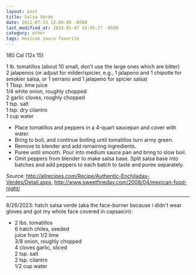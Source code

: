 ```yaml
---
layout: post
title: Salsa Verde
date: 2011-07-23 12:00:00 -0500
last_modified_at: 2024-01-07 10:45:27 -0500
category: other
tags: mexican sauce favorite
---
```

180 Cal (12x 15)

1 lb. tomatillos (about 10 small, don't use the large ones which are bitter)  
2 jalapenos (or adjust for milder/spicier, e.g., 1 jalapeno and 1 chipotle for
  smokier salsa, or 1 serrano and 1 jalapeno for spicier salsa)  
1 Tbsp. lime juice  
1/4 white onion, roughly chopped  
2 garlic cloves, roughly chopped  
1 tsp. salt  
1 tsp. dry cilantro  
1 cup water  

* Place tomatillos and peppers in a 4-quart saucepan and cover with water.
* Bring to boil, and continue boiling until tomatillos turn army green.
* Remove to blender and add remaining ingredients.
* Puree until smooth.  Pour into medium sauce pan and bring to slow boil.
* Omit peppers from blender to make salsa base.  Split salsa base into batches and add peppers to each batch to taste and puree separately.

Source: <http://allrecipes.com/Recipe/Authentic-Enchiladas-Verdes/Detail.aspx>, <http://www.sweetfineday.com/2008/04/mexican-food-night/>

---

8/26/2023: hatch salsa verde (aka the face-burner because i didn't wear gloves and got my
whole face covered in capsaicin):
* 2 lbs. tomatillos  
6 hatch chiles, seeded  
juice from 1/2 lime  
3/8 onion, roughly chopped  
4 cloves garlic, sliced  
2 tsp. salt  
2 tsp. cilantro  
1/2 cup water
